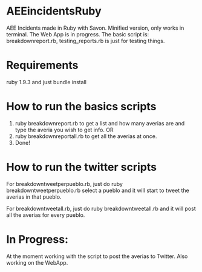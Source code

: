 AEEincidentsRuby
================

AEE Incidents made in Ruby with Savon. Minified version, only works in terminal. The Web App is in progress.
The basic script is: breakdownreport.rb, testing_reports.rb is just for testing things.

Requirements
============
ruby 1.9.3 and just bundle install

How to run the basics scripts
===========

1. ruby breakdownreport.rb to get a list and how many averias are and type the averia you wish to get info.
OR 
2. ruby breakdownreportall.rb to get all the averias at once.
3. Done!

How to run the twitter scripts
==============================
For breakdowntweetperpueblo.rb, just do ruby breakdowntweetperpueblo.rb select a pueblo and it will start to tweet the averias
in that pueblo.

For breakdowntweetall.rb, just do ruby breakdowntweetall.rb and it will post all the averias for every pueblo.

In Progress:
=============

At the moment working with the script to post the averias to Twitter.
Also working on the WebApp.


